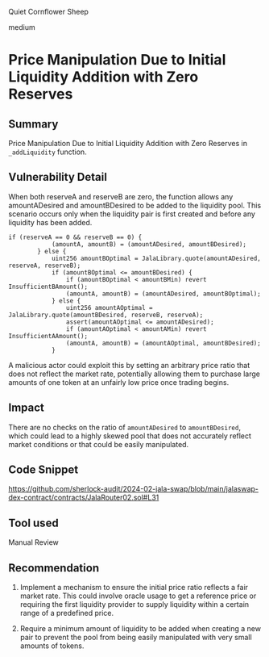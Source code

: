 Quiet Cornflower Sheep

medium

# Price Manipulation Due to Initial Liquidity Addition with Zero Reserves

## Summary
Price Manipulation Due to Initial Liquidity Addition with Zero Reserves in `_addLiquidity` function.

## Vulnerability Detail
When both reserveA and reserveB are zero, the function allows any amountADesired and amountBDesired to be added to the liquidity pool. This scenario occurs only when the liquidity pair is first created and before any liquidity has been added. 

```solidity
if (reserveA == 0 && reserveB == 0) {
            (amountA, amountB) = (amountADesired, amountBDesired);
        } else {
            uint256 amountBOptimal = JalaLibrary.quote(amountADesired, reserveA, reserveB);
            if (amountBOptimal <= amountBDesired) {
                if (amountBOptimal < amountBMin) revert InsufficientBAmount();
                (amountA, amountB) = (amountADesired, amountBOptimal);
            } else {
                uint256 amountAOptimal = JalaLibrary.quote(amountBDesired, reserveB, reserveA);
                assert(amountAOptimal <= amountADesired);
                if (amountAOptimal < amountAMin) revert InsufficientAAmount();
                (amountA, amountB) = (amountAOptimal, amountBDesired);
            }
```
A malicious actor could exploit this by setting an arbitrary price ratio that does not reflect the market rate, potentially allowing them to purchase large amounts of one token at an unfairly low price once trading begins.

## Impact
There are no checks on the ratio of `amountADesired` to `amountBDesired`, which could lead to a highly skewed pool that does not accurately reflect market conditions or that could be easily manipulated.

## Code Snippet
https://github.com/sherlock-audit/2024-02-jala-swap/blob/main/jalaswap-dex-contract/contracts/JalaRouter02.sol#L31

## Tool used

Manual Review

## Recommendation
1. Implement a mechanism to ensure the initial price ratio reflects a fair market rate. This could involve oracle usage to get a reference price or requiring the first liquidity provider to supply liquidity within a certain range of a predefined price.

2. Require a minimum amount of liquidity to be added when creating a new pair to prevent the pool from being easily manipulated with very small amounts of tokens.